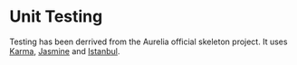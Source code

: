 # Unit Testing
Testing has been derrived from the Aurelia official skeleton project. It uses [Karma](https://karma-runner.github.io/1.0/index.html), [Jasmine](https://jasmine.github.io/) and [Istanbul](https://github.com/gotwarlost/istanbul).


